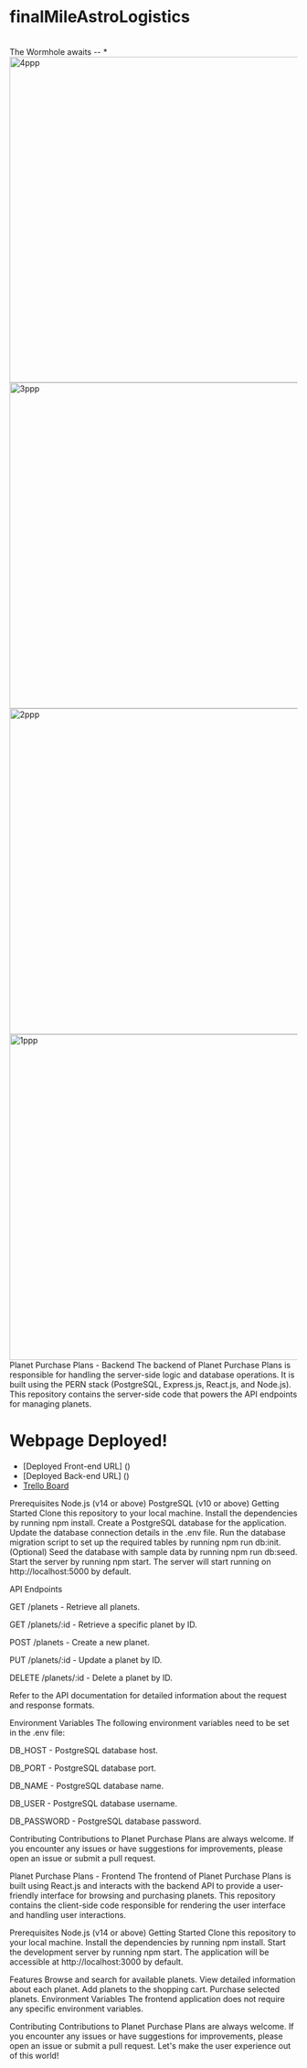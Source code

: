 # finalMileAstroLogistics
<br>
The Wormhole awaits -- *
<br>
<img width="570" alt="4ppp" src="https://github.com/theCephusHasLanded/finalMileAstroLogistics/assets/113807743/8ca262b4-8596-429d-ad0a-52130c85891d">
<img width="570" alt="3ppp" src="https://github.com/theCephusHasLanded/finalMileAstroLogistics/assets/113807743/db51bd48-e6eb-4bc2-8695-92357c384166">
<img width="570" alt="2ppp" src="https://github.com/theCephusHasLanded/finalMileAstroLogistics/assets/113807743/cf7aa715-9d37-42ff-9981-f1ce3bd13a64">
<img width="570" alt="1ppp" src="https://github.com/theCephusHasLanded/finalMileAstroLogistics/assets/113807743/deaf734e-4e5d-4a16-80bf-462d635753da">

<br>
Planet Purchase Plans - Backend
The backend of Planet Purchase Plans is responsible for handling the server-side logic and database operations. It is built using the PERN stack (PostgreSQL, Express.js, React.js, and Node.js). This repository contains the server-side code that powers the API endpoints for managing planets.

# Webpage Deployed!
- [Deployed Front-end URL] ()
- [Deployed Back-end URL] ()
- [Trello Board](https://trello.com/b/cJ5UvCl9/cephus-portfolio-mod-4)

Prerequisites
Node.js (v14 or above)
PostgreSQL (v10 or above)
Getting Started
Clone this repository to your local machine.
Install the dependencies by running npm install.
Create a PostgreSQL database for the application.
Update the database connection details in the .env file.
Run the database migration script to set up the required tables by running npm run db:init.
(Optional) Seed the database with sample data by running npm run db:seed.
Start the server by running npm start.
The server will start running on http://localhost:5000 by default.

API Endpoints

GET /planets - Retrieve all planets.

GET /planets/:id - Retrieve a specific planet by ID.

POST /planets - Create a new planet.

PUT /planets/:id - Update a planet by ID.

DELETE /planets/:id - Delete a planet by ID.

Refer to the API documentation for detailed information about the request and response formats.

Environment Variables
The following environment variables need to be set in the .env file:

DB_HOST - PostgreSQL database host.

DB_PORT - PostgreSQL database port.

DB_NAME - PostgreSQL database name.

DB_USER - PostgreSQL database username.

DB_PASSWORD - PostgreSQL database password.

Contributing
Contributions to Planet Purchase Plans are always welcome. If you encounter any issues or have suggestions for improvements, please open an issue or submit a pull request.

Planet Purchase Plans - Frontend
The frontend of Planet Purchase Plans is built using React.js and interacts with the backend API to provide a user-friendly interface for browsing and purchasing planets. This repository contains the client-side code responsible for rendering the user interface and handling user interactions.

Prerequisites
Node.js (v14 or above)
Getting Started
Clone this repository to your local machine.
Install the dependencies by running npm install.
Start the development server by running npm start.
The application will be accessible at http://localhost:3000 by default.

Features
Browse and search for available planets.
View detailed information about each planet.
Add planets to the shopping cart.
Purchase selected planets.
Environment Variables
The frontend application does not require any specific environment variables.

Contributing
Contributions to Planet Purchase Plans are always welcome. If you encounter any issues or have suggestions for improvements, please open an issue or submit a pull request. Let's make the user experience out of this world!
